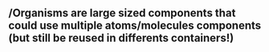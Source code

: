 ## /Organisms are large sized components that could use multiple atoms/molecules components (but still be reused in differents containers!)